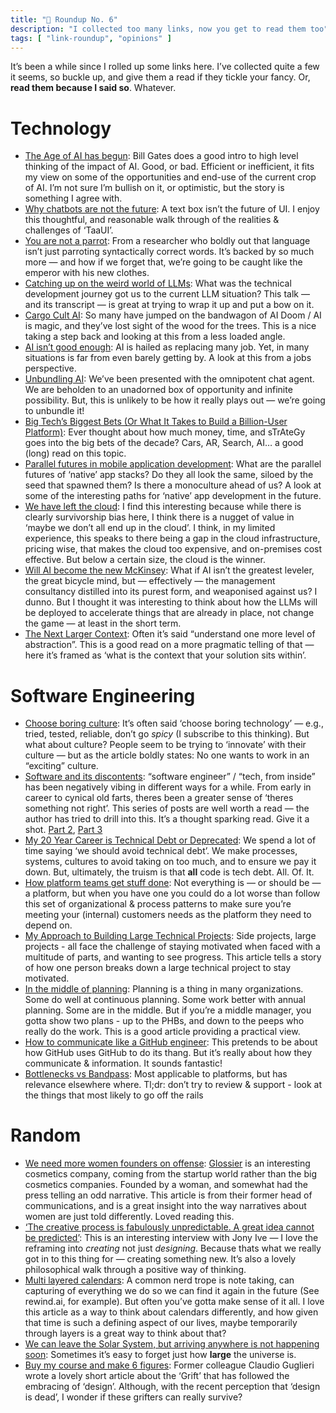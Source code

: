 ```yaml
---
title: "🔗 Roundup No. 6"
description: "I collected too many links, now you get to read them too"
tags: [ "link-roundup", "opinions" ]
---
```

It’s been a while since I rolled up some links here. I’ve collected quite a few it seems, so buckle up, and give them a read if they tickle your fancy. Or, **read them because I said so**. Whatever.

# Technology
- [The Age of AI has begun](https://www.gatesnotes.com/The-Age-of-AI-Has-Begun): Bill Gates does a good intro to high level thinking of the impact of AI. Good, or bad. Efficient or inefficient, it fits my view on some of the opportunities and end-use of the current crop of AI. I’m not sure I’m bullish on it, or optimistic, but the story is something I agree with.
- [Why chatbots are not the future](https://wattenberger.com/thoughts/boo-chatbots): A text box isn’t the future of UI. I enjoy this thoughtful, and reasonable walk through of the realities & challenges of ‘TaaUI’.
- [You are not a parrot](https://nymag.com/intelligencer/article/ai-artificial-intelligence-chatbots-emily-m-bender.html): From a researcher who boldly out that language isn’t just parroting syntactically correct words. It’s backed by so much more — and how if we forget that, we’re going to be caught like the emperor with his new clothes.
- [Catching up on the weird world of LLMs](https://simonwillison.net/2023/Aug/3/weird-world-of-llms/): What was the technical development journey got us to the current LLM situation? This talk — and its transcript — is great at trying to wrap it up and put a bow on it.
- [Cargo Cult AI](https://queue.acm.org/detail.cfm?id=3595860): So many have jumped on the bandwagon of AI Doom / AI is magic, and they’ve lost sight of the wood for the trees. This is a nice taking a step back and looking at this from a less loaded angle.
- [AI isn’t good enough](https://skventures.substack.com/p/ai-isnt-good-enough): AI is hailed as replacing many job. Yet, in many situations is far from even barely getting by. A look at this from a jobs perspective.
- [Unbundling AI](https://www.ben-evans.com/benedictevans/2023/10/5/unbundling-ai): We’ve been presented with the omnipotent chat agent. We are beholden to an unadorned box of opportunity and infinite possibility. But, this is unlikely to be how it really plays out — we’re going to unbundle it!
- [Big Tech’s Biggest Bets (Or What It Takes to Build a Billion-User Platform)](https://www.matthewball.vc/all/bigtechbiggestbets): Ever thought about how much money, time, and sTrAteGy goes into the big bets of the decade? Cars, AR, Search, AI… a good (long) read on this topic.
- [Parallel futures in mobile application development](https://wingolog.org/archives/2023/06/15/parallel-futures-in-mobile-application-development): What are the parallel futures of ‘native’ app stacks? Do they all look the same, siloed by the seed that spawned them? Is there a monoculture ahead of us? A look at some of the interesting paths for ‘native’ app development in the future.
- [We have left the cloud](https://world.hey.com/dhh/we-have-left-the-cloud-251760fb): I find this interesting because while there is clearly survivorship bias here, I think there is a nugget of value in ‘maybe we don’t all end up in the cloud’. I think, in my limited experience, this speaks to there being a gap in the cloud infrastructure, pricing wise, that makes the cloud too expensive, and on-premises cost effective. But below a certain size, the cloud is the winner.
- [Will AI become the new McKinsey](https://www.newyorker.com/science/annals-of-artificial-intelligence/will-ai-become-the-new-mckinsey): What if AI isn’t the greatest leveler, the great bicycle mind, but — effectively — the management consultancy distilled into its purest form, and weaponised against us? I dunno. But I thought it was interesting to think about how the LLMs will be deployed to accelerate things that are already in place, not change the game — at least in the short term.
- [The Next Larger Context](https://skamille.medium.com/the-next-larger-context-3970afaa8fb2): Often it’s said “understand one more level of abstraction”. This is a good read on a more pragmatic telling of that — here it’s framed as ‘what is the context that your solution sits within’.

# Software Engineering
- [Choose boring culture](https://charity.wtf/2023/05/01/choose-boring-technology-culture/): It’s often said ‘choose boring technology’ — e.g., tried, tested, reliable, don’t go *spicy* (I subscribe to this thinking). But what about culture? People seem to be trying to ‘innovate’ with their culture — but as the article boldly states: No one wants to work in an “exciting” culture.
- [Software and its discontents](https://laughingmeme.org/2023/01/16/software-and-its-discontents-part-1.html): “software engineer” / “tech, from inside” has been negatively vibing in different ways for a while. From early in career to cynical old farts, theres been a greater sense of ‘theres something not right’.  This series of posts are well worth a read — the author has tried to drill into this. It’s a thought sparking read. Give it a shot. [Part 2](https://laughingmeme.org/2023/01/23/software-and-its-discontents-part-2-complexity.html), [Part 3](https://laughingmeme.org//2023/01/29/software-and-its-discontents-part-3-the-magic.html)
- [My 20 Year Career is Technical Debt or Deprecated](https://blog.visionarycto.com/p/my-20-year-career-is-technical-debt): We spend a lot of time saying ‘we should avoid technical debt’. We make processes, systems, cultures to avoid taking on too much, and to ensure we pay it down. But, ultimately, the truism is that **all** code is tech debt. All. Of. It.
- [How platform teams get stuff done](https://martinfowler.com/articles/platform-teams-stuff-done.html): Not everything is — or should be — a platform, but when you have one you could do a lot worse than follow this set of organizational & process patterns to make sure you’re meeting your (internal) customers needs as the platform they need to depend on.
- [My Approach to Building Large Technical Projects](https://mitchellh.com/writing/building-large-technical-projects): Side projects, large projects - all face the challenge of staying motivated when faced with a multitude of parts, and wanting to see progress. This article tells a story of how one person breaks down a large technical project to stay motivated.
- [In the middle of planning](https://imwrightshardcode.com/2023/05/in-the-middle-of-planning/): Planning is a thing in many organizations. Some do well at continuous planning. Some work better with annual planning. Some are in the middle. But if you’re a middle manager, you gotta show two plans - up to the PHBs, and down to the peeps who really do the work. This is a good article providing a practical view.
- [How to communicate like a GitHub engineer](https://github.blog/2023-10-04-how-to-communicate-like-a-github-engineer-our-principles-practices-and-tools/): This pretends to be about how GitHub uses GitHub to do its thang. But it’s really about how they communicate & information. It sounds fantastic!
- [Bottlenecks vs Bandpass](https://boz.com/articles/bandpass): Most applicable to platforms, but has relevance elsewhere where. Tl;dr: don’t try to review & support - look at the things that most likely to go off the rails

# Random
- [We need more women founders on offense](https://medium.com/@ashleymayer/we-need-more-women-founders-on-offense-2c3bc8134b11): [Glossier](https://glossier.com) is an interesting cosmetics company, coming from the startup world rather than the big cosmetics companies. Founded by a woman, and somewhat had the press telling an odd narrative. This article is from their former head of communications, and is a great insight into the way narratives about women are just told differently. Loved reading this.
- [‘The creative process is fabulously unpredictable. A great idea cannot be predicted’](https://www.mckinsey.com/capabilities/mckinsey-digital/our-insights/the-creative-process-is-fabulously-unpredictable-a-great-idea-cannot-be-predicted): This is an interesting interview with Jony Ive — I love the reframing into *creating* not just *designing*. Because thats what we really got in to this thing for — creating something new. It’s also a lovely philosophical walk through a positive way of thinking.
- [Multi layered calendars](https://julian.digital/2023/07/06/multi-layered-calendars/): A common nerd trope is note taking, can capturing of everything we do so we can find it again in the future (See rewind.ai, for example). But often you’ve gotta make sense of it all. I love this article as a way to think about calendars differently, and how given that time is such a defining aspect of our lives, maybe temporarily through layers is a great way to think about that?
- [We can leave the Solar System, but arriving anywhere is not happening soon](https://arstechnica.com/science/2023/07/get-comfortable-in-the-solar-system-well-be-here-for-a-while/): Sometimes it’s easy to forget just how **large** the universe is.
- [Buy my course and make 6 figures](https://claudioguglieri.substack.com/p/buy-my-course-and-make-6-figures): Former colleague Claudio Guglieri wrote a lovely short article about the ‘Grift’ that has followed the embracing of ‘design’. Although, with the recent perception that ‘design is dead’, I wonder if these grifters can really survive?